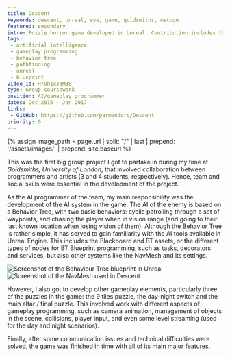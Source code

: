 ```yaml
---
title: Descent
keywords: descent, unreal, eye, game, goldsmiths, msccge
featured: secondary
intro: Puzzle horror game developed in Unreal. Contribution includes the development of the AI system and other general gameplay elements.
tags:
 - artificial intelligence
 - gameplay programming
 - behavior tree
 - pathfinding
 - unreal
 - blueprint
video_id: H7Oh1xJ3M38
type: Group coursework
position: AI/gameplay programmer
dates: Dec 2016 - Jan 2017
links: 
 - GitHub: https://github.com/parmandorc/Descent
priority: 0
---
```


{% assign image_path = page.url | split: "/" | last | prepend: '/assets/images/' | prepend: site.baseurl %}

This was the first big group project I got to partake in during my time at _Goldsmiths, University of London_, that involved collaboration between programmers and artists (3 and 4 students, respectively). Hence, team and social skills were essential in the development of the project.

As the AI programmer of the team, my main responsibility was the development of the AI system in the game. The AI of the enemy is based on a Behavior Tree, with two basic behaviors: cyclic patrolling through a set of waypoints, and chasing the player when in vision range (and going to their last known location when losing vision of them). Although the Behavior Tree is rather simple, it has served to gain familiarity with the AI tools available in Unreal Engine. This includes the Blackboard and BT assets, or the different types of nodes for BT Blueprint programming, such as tasks, decorators and services, but also other systems like the NavMesh and its settings.

<div class="image-group">
	<div><img alt="Screenshot of the Behaviour Tree blueprint in Unreal" src="{{image_path}}/behaviorTree.jpg" /></div>
	<div><img alt="Screenshot of the NavMesh used in Descent" src="{{image_path}}/navmesh.jpg" /></div>
</div>

However, I also got to develop other gameplay elements, particularly three of the puzzles in the game: the 9 tiles puzzle, the day-night switch and the main altar / final puzzle. This involved work with different aspects of gameplay programming, such as camera animation, management of objects in the scene, collisions, player input, and even some level streaming (used for the day and night scenarios).

Finally, after some communication issues and technical difficulties were solved, the game was finished in time with all of its main major features.
